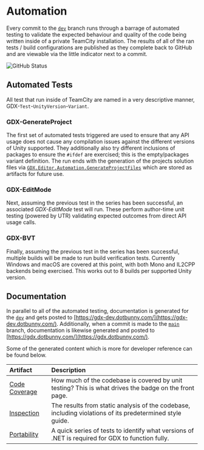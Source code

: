 # Automation

Every commit to the [`dev`](https://github.com/dotBunny/GDX/tree/dev) branch runs through a barrage of automated testing to validate the expected behaviour and quality of the code being written inside of a private TeamCity installation. The results of all of the ran tests / build configurations are published as they complete back to GitHub and are viewable via the little indicator next to a commit.

![GitHub Status](/images/manual/automation/github-status.png)

## Automated Tests

All test that run inside of TeamCity are named in a very descriptive manner, GDX-`Test`-`UnityVersion`-`Variant`.

### GDX-GenerateProject

The first set of automated tests triggered are used to ensure that any API usage does not cause any compilation issues against the different versions of Unity supported. They additionally also try different inclusions of packages to ensure the `#ifdef` are exercised; this is the empty/packages variant definition. The run ends with the generation of the projects solution files via [`GDX.Editor.Automation.GenerateProjectFiles`](xref:GDX.Editor.Automation.GenerateProjectFiles) which are stored as artifacts for future use.

### GDX-EditMode

Next, assuming the previous test in the series has been successful, an associated *GDX-EditMode* test will run. These perform author-time unit testing (powered by UTR) validating expected outcomes from direct API usage calls.

### GDX-BVT

Finally, assuming the previous test in the series has been successful, multiple builds will be made to run build verification tests. Currently Windows and macOS are covered at this point, with both Mono and IL2CPP backends being exercised. This works out to 8 builds per supported Unity version.

## Documentation

In parallel to all of the automated testing, documentation is generated for the [`dev`](https://github.com/dotBunny/GDX/tree/dev) and gets posted to [https://gdx-dev.dotbunny.com/](https://gdx-dev.dotbunny.com/). Additionally, when a commit is made to the [`main`](https://github.com/dotBunny/GDX/tree/main) branch, documentation is likewise generated and posted to [https://gdx.dotbunny.com/](https://gdx.dotbunny.com/).

Some of the generated content which is more for developer reference can be found below.

Artifact | Description
:--- | :---
[Code Coverage](/reports/coverage/Report/index.html "Code Coverage") | How much of the codebase is covered by unit testing? This is what drives the badge on the front page.
[Inspection](/reports/inspection.html "Inspection") | The results from static analysis of the codebase, including violations of its predetermined style guide.
[Portability](/reports/portability.html "Portability") | A quick series of tests to identify what versions of .NET is required for GDX to function fully.
